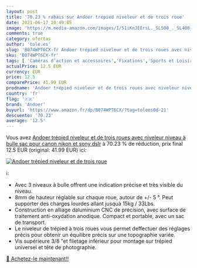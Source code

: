 ```yaml
---
layout: post
title: '70.23 % rabais sur Andoer trépied niveleur et de trois roue'
date: 2021-06-17 10:49:05
image: 'https://m.media-amazon.com/images/I/51iKnJEErsL._SL500_._SL400_.jpg'
comments: true
category: ofertas
author: 'tole.es'
slug: 'B074WPT6CX-fr Andoer trépied niveleur et de trois roues avec niveleur...'
sku: 'B074WPT6CX-fr'
tags: [ 'Caméras d’action et accessoires','Fixations','Sports et Loisirs','andoer','Électronique sportive', ]
actualPrice: 12.5 EUR
currency: EUR
price: 12.5
comparePrice: 41.99 EUR
prodname: 'Andoer trépied niveleur et de trois roues avec niveleur niveau à bulle sac pour canon  nikon et sony dslr'
country: 'fr'
flag: '🇫🇷'
brand: 'Andoer'
buyurl: 'https://www.amazon.fr/dp/B074WPT6CX/?tag=tolees0d-21'
descuento: '70.23'
average: '12.5'
---
```


Vous avez [Andoer trépied niveleur et de trois roues avec niveleur niveau à bulle sac pour canon  nikon et sony dslr](https://www.amazon.fr/dp/B074WPT6CX/?tag=tolees0d-21)  à  70.23 % de réduction, prix final  12.5 EUR (original: 41.99 EUR) ici:

[![Andoer trépied niveleur et de trois roue](https://m.media-amazon.com/images/I/51iKnJEErsL._SL500_._SL400_.jpg)](https://www.amazon.fr/dp/B074WPT6CX/?tag=tolees0d-21)

ℹ️:

- Avec 3 niveaux à bulle offrent une indication précise et très visible du niveau.
- 8mm de hauteur réglable sur chaque roue, autour de +/- 5 °. Peut supporter des charges lourdes allant jusquà 15kg / 33Lbs.
- Construction en alliage daluminium CNC de précision, avec surface de traitement anti-oxydation anodique. Compact et portable, avec un sac de transport.
- Le niveleur de trépied à trois roues vous permet deffectuer des réglages précis pour obtenir un équilibre précis sur une topographie variée.
- Vis supérieure 3/8 "et filetage inférieur pour montage sur trépied universel et tête de photographie.

[🛒 Achetez-le maintenant!!](https://www.amazon.fr/dp/B074WPT6CX/?tag=tolees0d-21)
